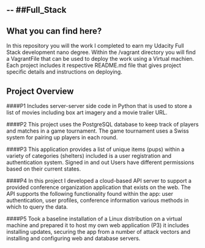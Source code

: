 --
##Full_Stack 
--

What you can find here? 
----
In this repository you will the work I completed to earn my Udacity Full Stack 
development nano degree. Within the /vagrant directory you will find a VagrantFile 
that can be used to deploy the work using a Virtual machien. Each project includes 
it respective README.md file that gives project specific details and instructions
on deploying.


Project Overview
---

####P1
Includes server-server side code in Python that is used to store a list of movies
including box art imagery and a movie trailer URL. 

####P2
This project uses the PostgreSQL database to keep track of players and matches in a
game tournament. The game tournament uses a Swiss system for pairing up players in 
each round.

####P3
This application provides a list of unique items (pups) within a variety of 
categories (shelters) included is a user registration and authentication system.
Signed in and out Users have different permissions based on their current states.

####P4
In this project I developed a cloud-based API server to support a provided conference
organization application that exists on the web. The API supports the following
functionality found within the app: user authentication, user profiles, 
conference information various methods in which to query the data.

####P5
Took a baseline installation of a Linux distribution on a virtual machine and prepared
it to host my own web application (P3) it includes installing updates, securing the app
from a number of attack vectors and installing and configuring web and database servers.


